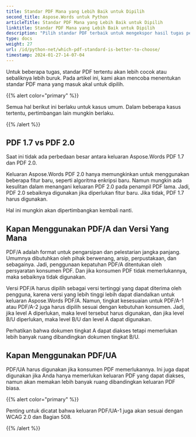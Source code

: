```yaml
---
title: Standar PDF Mana yang Lebih Baik untuk Dipilih
second_title: Aspose.Words untuk Python
articleTitle: Standar PDF Mana yang Lebih Baik untuk Dipilih
linktitle: Standar PDF Mana yang Lebih Baik untuk Dipilih
description: "Pilih standar PDF terbaik untuk mengekspor hasil tugas pemrograman Anda di Python. Standar PDF mana yang lebih baik – PDF 1.7, PDF 2.0, PDF/A-1, PDF/A-2, atau PDF/UA."
type: docs
weight: 27
url: /id/python-net/which-pdf-standard-is-better-to-choose/
timestamp: 2024-01-27-14-07-04
---
```


Untuk beberapa tugas, standar PDF tertentu akan lebih cocok atau sebaliknya lebih buruk. Pada artikel ini, kami akan mencoba menentukan standar PDF mana yang masuk akal untuk dipilih.

{{% alert color="primary" %}}

Semua hal berikut ini berlaku untuk kasus umum. Dalam beberapa kasus tertentu, pertimbangan lain mungkin berlaku.

{{% /alert %}}

## PDF 1.7 vs PDF 2.0

Saat ini tidak ada perbedaan besar antara keluaran Aspose.Words PDF 1.7 dan PDF 2.0.

Keluaran Aspose.Words PDF 2.0 hanya memungkinkan untuk menggunakan beberapa fitur baru, seperti algoritma enkripsi baru. Namun mungkin ada kesulitan dalam menangani keluaran PDF 2.0 pada penampil PDF lama. Jadi, PDF 2.0 sebaiknya digunakan jika diperlukan fitur baru. Jika tidak, PDF 1.7 harus digunakan.

Hal ini mungkin akan dipertimbangkan kembali nanti.

## Kapan Menggunakan PDF/A dan Versi Yang Mana

PDF/A adalah format untuk pengarsipan dan pelestarian jangka panjang. Umumnya dibutuhkan oleh pihak berwenang, arsip, perpustakaan, dan sebagainya. Jadi, penggunaan kepatuhan PDF/A ditentukan oleh persyaratan konsumen PDF. Dan jika konsumen PDF tidak memerlukannya, maka sebaiknya tidak digunakan.

Versi PDF/A harus dipilih sebagai versi tertinggi yang dapat diterima oleh pengguna, karena versi yang lebih tinggi lebih dapat diandalkan untuk keluaran Aspose.Words PDF/A. Namun, tingkat kesesuaian untuk PDF/A-1 atau PDF/A-2 juga harus dipilih sesuai dengan kebutuhan konsumen. Jadi, jika level A diperlukan, maka level tersebut harus digunakan, dan jika level B/U diperlukan, maka level B/U dan level A dapat digunakan.

Perhatikan bahwa dokumen tingkat A dapat diakses tetapi memerlukan lebih banyak ruang dibandingkan dokumen tingkat B/U.

## Kapan Menggunakan PDF/UA

PDF/UA harus digunakan jika konsumen PDF memerlukannya. Ini juga dapat digunakan jika Anda hanya memerlukan keluaran PDF yang dapat diakses, namun akan memakan lebih banyak ruang dibandingkan keluaran PDF biasa.

{{% alert color="primary" %}}

Penting untuk dicatat bahwa keluaran PDF/UA-1 juga akan sesuai dengan WCAG 2.0 dan Bagian 508.

{{% /alert %}}
